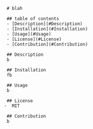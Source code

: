 
        # blah

        ## table of contents
        - [Description](#Description)
        - [Installation](#Installation)
        - [Usage](#Usage)
        - [License](#License)
        - [Contribution](#Contribution)

        ## Description
        b

        ## Installation
        fb

        ## Usage
        b

        ## License
       -  MIT

        ## Contribution
        b
    
